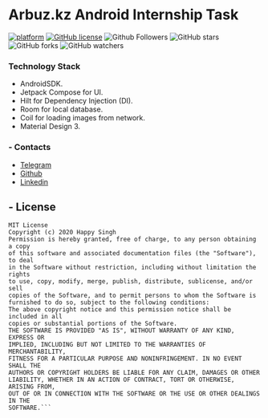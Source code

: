 # Arbuz.kz Android Internship Task

[![platform](https://img.shields.io/badge/platform-Android-yellow.svg)](https://www.android.com)
[![GitHub license](https://img.shields.io/badge/License-MIT-blue.svg)](LICENSE)
![Github Followers](https://img.shields.io/github/followers/ihavedizziness?label=Follow&style=social)
![GitHub stars](https://img.shields.io/github/stars/ihavedizziness/task-arbuz?style=social)
![GitHub forks](https://img.shields.io/github/forks/ihavedizziness/task-arbuz?style=social)
![GitHub watchers](https://img.shields.io/github/watchers/ihavedizziness/task-arbuz?style=social)

### Technology Stack
- AndroidSDK.
- Jetpack Compose for UI.
- Hilt for Dependency Injection (DI).
- Room for local database.
- Coil for loading images from network.
- Material Design 3.

### - Contacts
- [Telegram](https://t.me/ihavedizziness)
- [Github](https://github.com/ihavedizziness)
- [Linkedin](https://www.linkedin.com/in/almat-zhuban/)

## - License

```
MIT License
Copyright (c) 2020 Happy Singh
Permission is hereby granted, free of charge, to any person obtaining a copy
of this software and associated documentation files (the "Software"), to deal
in the Software without restriction, including without limitation the rights
to use, copy, modify, merge, publish, distribute, sublicense, and/or sell
copies of the Software, and to permit persons to whom the Software is
furnished to do so, subject to the following conditions:
The above copyright notice and this permission notice shall be included in all
copies or substantial portions of the Software.
THE SOFTWARE IS PROVIDED "AS IS", WITHOUT WARRANTY OF ANY KIND, EXPRESS OR
IMPLIED, INCLUDING BUT NOT LIMITED TO THE WARRANTIES OF MERCHANTABILITY,
FITNESS FOR A PARTICULAR PURPOSE AND NONINFRINGEMENT. IN NO EVENT SHALL THE
AUTHORS OR COPYRIGHT HOLDERS BE LIABLE FOR ANY CLAIM, DAMAGES OR OTHER
LIABILITY, WHETHER IN AN ACTION OF CONTRACT, TORT OR OTHERWISE, ARISING FROM,
OUT OF OR IN CONNECTION WITH THE SOFTWARE OR THE USE OR OTHER DEALINGS IN THE
SOFTWARE.```
